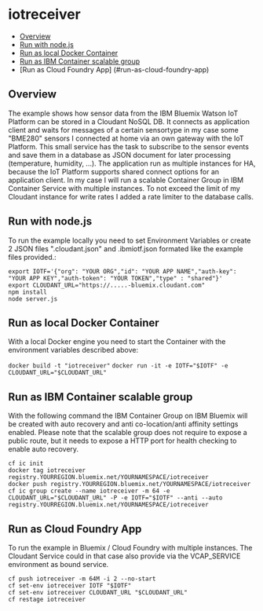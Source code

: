 # iotreceiver
* [Overview](#Overview)
* [Run with node.js](#run-with-node.js)
* [Run as local Docker Container](#run-as-local-docker-container)
* [Run as IBM Container scalable group](#run-as-ibm-container-scalable-group)
* [Run as Cloud Foundry App] (#run-as-cloud-foundry-app)

## Overview
The example shows how sensor data from the IBM Bluemix Watson IoT Platform can be stored in a Cloudant NoSQL DB. It connects as application client and waits for messages of a certain sensortype in my case some "BME280" sensors I connected at home via an own gateway with the IoT Platform. This small service has the task to subscribe to the sensor events and save them in a database as JSON document for later processing (temperature, humidity, ...). The application run as multiple instances for HA, because the IoT Platform supports shared connect options for an application client. In my case I will run a scalable Container Group in IBM Container Service with multiple instances. To not exceed the limit of my Cloudant instance for write rates I added a rate limiter to the database calls.

## Run with node.js
To run the example locally you need to set Environment Variables or create 2 JSON files ".cloudant.json" and .ibmiotf.json formated like the example files provided.:

`export IOTF='{"org": "YOUR ORG","id": "YOUR APP NAME","auth-key": "YOUR APP KEY","auth-token": "YOUR TOKEN","type" : "shared"}'`<br />
`export CLOUDANT_URL="https://.....-bluemix.cloudant.com"`<br />
`npm install`<br />
`node server.js`<br />

## Run as local Docker Container
With a local Docker engine you need to start the Container with the environment variables described above:

`docker build -t "iotreceiver"`
`docker run -it -e IOTF="$IOTF" -e CLOUDANT_URL="$CLOUDANT_URL"`

## Run as IBM Container scalable group
With the following command the IBM Container Group on IBM Bluemix will be created with auto recovery and anti co-location/anti affinity settings enabled. Please note that the scalable group does not require to expose a public route, but it needs to expose a HTTP port for health checking to enable auto recovery.

`cf ic init`<br /> 
`docker tag iotreceiver registry.YOURREGION.bluemix.net/YOURNAMESPACE/iotreceiver`<br />
`docker push registry.YOURREGION.bluemix.net/YOURNAMESPACE/iotreceiver`<br />
`cf ic group create --name iotreceiver -m 64 -e CLOUDANT_URL="$CLOUDANT_URL" -P -e IOTF="$IOTF" --anti --auto registry.YOURREGION.bluemix.net/YOURNAMESPACE/iotreceiver`<br />

## Run as Cloud Foundry App
To run the example in Bluemix / Cloud Foundry with multiple instances. The Cloudant Service could in that case also provide via the VCAP_SERVICE environment as bound service.

`cf push iotreceiver -m 64M -i 2 --no-start`<br />
`cf set-env iotreceiver IOTF "$IOTF"`<br />
`cf set-env iotreceiver CLOUDANT_URL "$CLOUDANT_URL"`<br />
`cf restage iotreceiver`<br />
